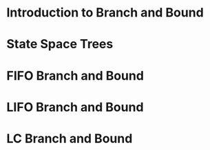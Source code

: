 # Introduction to Branch and Bound

# State Space Trees

# FIFO Branch and Bound

# LIFO Branch and Bound

# LC Branch and Bound
